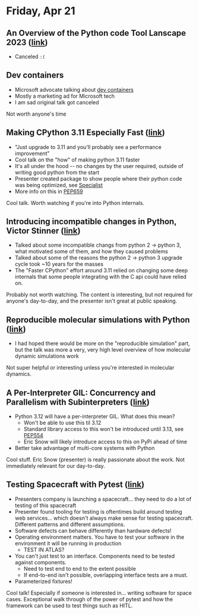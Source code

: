 # Friday, Apr 21

## An Overview of the Python code Tool Lanscape 2023 ([link](https://us.pycon.org/2023/schedule/presentation/110/))

- Canceled `:(`

## Dev containers

- Microsoft advocate talking about [dev containers](https://code.visualstudio.com/docs/devcontainers/containers)
- Mostly a marketing ad for Microsoft tech
- I am sad original talk got canceled

Not worth anyone's time

## Making CPython 3.11 Especially Fast ([link](https://us.pycon.org/2023/schedule/presentation/6/))

- "Just upgrade to 3.11 and you'll probably see a performance improvement"
- Cool talk on the "how" of making python 3.11 faster
- It's all under the hood -- no changes by the user required, outside of writing good python from the start
- Presenter created package to show people where their python code was being optimized, see [Specialist](https://pypi.org/project/specialist/)
- More info on this in [PEP659](https://peps.python.org/pep-0659/)

Cool talk. Worth watching if you're into Python internals.

## Introducing incompatible changes in Python, Victor Stinner ([link](https://us.pycon.org/2023/schedule/presentation/4/))

- Talked about some incompatible changs from python 2 -> python 3, what motivated some of them, and how they caused problems
- Talked about some of the reasons the python 2 -> python 3 upgrade cycle took ~10 years for the masses
- The "Faster CPython" effort around 3.11 relied on changing some deep internals that some people integrating with the C api could have relied on.

Probably not worth watching. The content is interesting, but not required for anyone's day-to-day, and the presenter isn't great at public speaking.

## Reproducible molecular simulations with Python ([link](https://us.pycon.org/2023/schedule/presentation/118/))

- I had hoped there would be more on the "reproducible simulation" part, but the talk was more a very, very high level overview of how molecular dynamic simulations work

Not super helpful or interesting unless you're interested in molecular dynamics.

## A Per-Interpreter GIL: Concurrency and Parallelism with Subinterpreters ([link](https://us.pycon.org/2023/schedule/presentation/54/))

- Python 3.12 will have a per-interpreter GIL. What does this mean?
  - Won't be able to use this til 3.12
  - Standard library access to this won't be introduced until 3.13, see [PEP554](https://peps.python.org/pep-0554/#alternative-solutions)
  - Eric Snow will likely introduce access to this on PyPi ahead of time
- Better take advantage of multi-core systems with Python

Cool stuff. Eric Snow (presenter) is really passionate about the work. Not immediately relevant for our day-to-day.

## Testing Spacecraft with Pytest ([link](https://us.pycon.org/2023/schedule/presentation/40/))

- Presenters company is launching a spacecraft... they need to do a lot of testing of this spacecraft
- Presenter found tooling for testing is oftentimes build around testing web services... which doesn't always make sense for testing spacecraft. Different patterns and different assumptions.
- Software defects can behave differently than hardware defects!
- Operating environment matters. You have to test your software in the environment it will be running in production
  - TEST IN ATLAS?
- You can't just test to an interface. Components need to be tested against components.
  - Need to test end to end to the extent possible
  - If end-to-end isn't possible, overlapping interface tests are a must.
- Parameterized fixtures!

Cool talk! Especially if someone is interested in... writing software for space cases. Exceptional walk through of the power of pytest and how the framework can be used to test things such as HITL.
